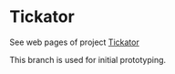 # Tickator

See web pages of project [Tickator](http://www.tickator.org)

This branch is used for initial prototyping.
